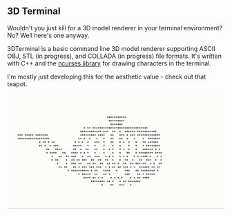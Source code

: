 ## 3D Terminal

Wouldn't you just kill for a 3D model renderer in your terminal environment? No? Well here's one anyway.

3DTerminal is a basic command line 3D model renderer supporting ASCII OBJ, STL (in progress), and COLLADA (in progress) file formats. It's written with C++ and the [ncurses library](https://www.gnu.org/software/ncurses/) for drawing characters in the terminal.

I'm mostly just developing this for the aesthetic value - check out that teapot.

![Rotating teapot demo](https://raw.githubusercontent.com/egargan/3DTerminal/master/readme-demo.gif)
